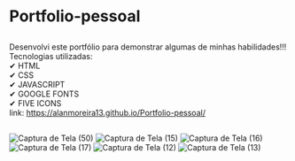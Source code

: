 # Portfolio-pessoal
##
Desenvolvi este portfólio para demonstrar algumas de minhas habilidades!!!<br>
Tecnologias utilizadas: <br>
✔ HTML  <br>
✔ CSS <br>
✔ JAVASCRIPT <br>
✔ GOOGLE FONTS <br>
✔ FIVE ICONS <br>
link: https://alanmoreira13.github.io/Portfolio-pessoal/
##
![Captura de Tela (50)](https://user-images.githubusercontent.com/88805398/162807180-d73e8905-ad9c-4e47-8ecd-50e093cc3f77.png)
![Captura de Tela (15)](https://user-images.githubusercontent.com/88805398/158023775-c9b2fb55-3069-4207-bcb2-a738bc56cb0a.png)
![Captura de Tela (16)](https://user-images.githubusercontent.com/88805398/158023777-949ab0bc-6e4a-430a-8360-575f240f0ae3.png)
![Captura de Tela (17)](https://user-images.githubusercontent.com/88805398/158023778-973bdb9a-299a-48b3-8d55-1bfeb94d40d8.png)
![Captura de Tela (12)](https://user-images.githubusercontent.com/88805398/158023779-a9eceb71-6eb8-440b-9524-c1b5f289be0f.png)
![Captura de Tela (13)](https://user-images.githubusercontent.com/88805398/158023783-13d1ff73-97eb-4e62-8729-70ea20a0c84e.png)
